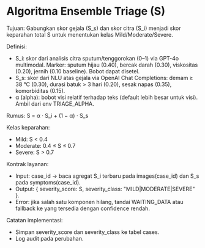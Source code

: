 # Algoritma Ensemble Triage (S)

Tujuan: Gabungkan skor gejala (S_s) dan skor citra (S_i) menjadi skor keparahan total S untuk menentukan kelas Mild/Moderate/Severe.

Definisi:
- S_i: skor dari analisis citra sputum/tenggorokan (0–1) via GPT-4o multimodal. Marker: sputum hijau (0.40), bercak darah (0.30), viskositas (0.20), jernih (0.10 baseline). Bobot dapat disetel.
- S_s: skor dari NLU atas gejala via OpenAI Chat Completions: demam ≥ 38 °C (0.30), durasi batuk > 3 hari (0.20), sesak napas (0.35), komorbiditas (0.15).
- α (alpha): bobot visi relatif terhadap teks (default lebih besar untuk visi). Ambil dari env TRIAGE_ALPHA.

Rumus:
S = α · S_i + (1 − α) · S_s

Kelas keparahan:
- Mild: S < 0.4
- Moderate: 0.4 ≤ S ≤ 0.7
- Severe: S > 0.7

Kontrak layanan:
- Input: case_id → baca agregat S_i terbaru pada images(case_id) dan S_s pada symptoms(case_id).
- Output: { severity_score: S, severity_class: "MILD|MODERATE|SEVERE" }.
- Error: jika salah satu komponen hilang, tandai WAITING_DATA atau fallback ke yang tersedia dengan confidence rendah.

Catatan implementasi:
- Simpan severity_score dan severity_class ke tabel cases.
- Log audit pada perubahan.
